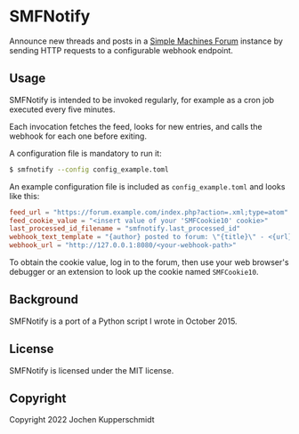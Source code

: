 # SMFNotify

Announce new threads and posts in a [Simple Machines
Forum](http://simplemachines.org/) instance by sending HTTP requests to
a configurable webhook endpoint.


## Usage

SMFNotify is intended to be invoked regularly, for example as a cron job
executed every five minutes.

Each invocation fetches the feed, looks for new entries, and calls the
webhook for each one before exiting.

A configuration file is mandatory to run it:

```sh
$ smfnotify --config config_example.toml
```

An example configuration file is included as ``config_example.toml`` and
looks like this:

```toml
feed_url = "https://forum.example.com/index.php?action=.xml;type=atom"
feed_cookie_value = "<insert value of your 'SMFCookie10' cookie>"
last_processed_id_filename = "smfnotify.last_processed_id"
webhook_text_template = "{author} posted to forum: \"{title}\" - <{url}>"
webhook_url = "http://127.0.0.1:8080/<your-webhook-path>"
```

To obtain the cookie value, log in to the forum, then use your web
browser's debugger or an extension to look up the cookie named
``SMFCookie10``.


## Background

SMFNotify is a port of a Python script I wrote in October 2015.


## License

SMFNotify is licensed under the MIT license.


## Copyright

Copyright 2022 Jochen Kupperschmidt
